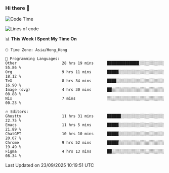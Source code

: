 ### Hi there 👋

<!--
**nicehiro/nicehiro** is a ✨ _special_ ✨ repository because its `README.md` (this file) appears on your GitHub profile.

Here are some ideas to get you started:

- 🔭 I’m currently working on ...
- 🌱 I’m currently learning ...
- 👯 I’m looking to collaborate on ...
- 🤔 I’m looking for help with ...
- 💬 Ask me about ...
- 📫 How to reach me: ...
- 😄 Pronouns: ...
- ⚡ Fun fact: ...
-->

<!--START_SECTION:waka-->
![Code Time](http://img.shields.io/badge/Code%20Time-1%2C073%20hrs%2052%20mins-blue)

![Lines of code](https://img.shields.io/badge/From%20Hello%20World%20I%27ve%20Written-1.9%20million%20lines%20of%20code-blue)

📊 **This Week I Spent My Time On** 

```text
🕑︎ Time Zone: Asia/Hong_Kong

💬 Programming Languages: 
Other                    28 hrs 19 mins      ██████████████░░░░░░░░░░░   55.86 % 
Org                      9 hrs 11 mins       █████░░░░░░░░░░░░░░░░░░░░   18.12 % 
TeX                      8 hrs 34 mins       ████░░░░░░░░░░░░░░░░░░░░░   16.90 % 
Image (svg)              4 hrs 30 mins       ██░░░░░░░░░░░░░░░░░░░░░░░   08.88 % 
Nix                      7 mins              ░░░░░░░░░░░░░░░░░░░░░░░░░   00.23 % 

🔥 Editors: 
Ghostty                  11 hrs 31 mins      ██████░░░░░░░░░░░░░░░░░░░   22.75 % 
Emacs                    11 hrs 5 mins       █████░░░░░░░░░░░░░░░░░░░░   21.89 % 
ChatGPT                  10 hrs 10 mins      █████░░░░░░░░░░░░░░░░░░░░   20.07 % 
Chrome                   9 hrs 52 mins       █████░░░░░░░░░░░░░░░░░░░░   19.49 % 
Figma                    4 hrs 13 mins       ██░░░░░░░░░░░░░░░░░░░░░░░   08.34 % 
```


 Last Updated on 23/09/2025 10:19:51 UTC
<!--END_SECTION:waka-->
